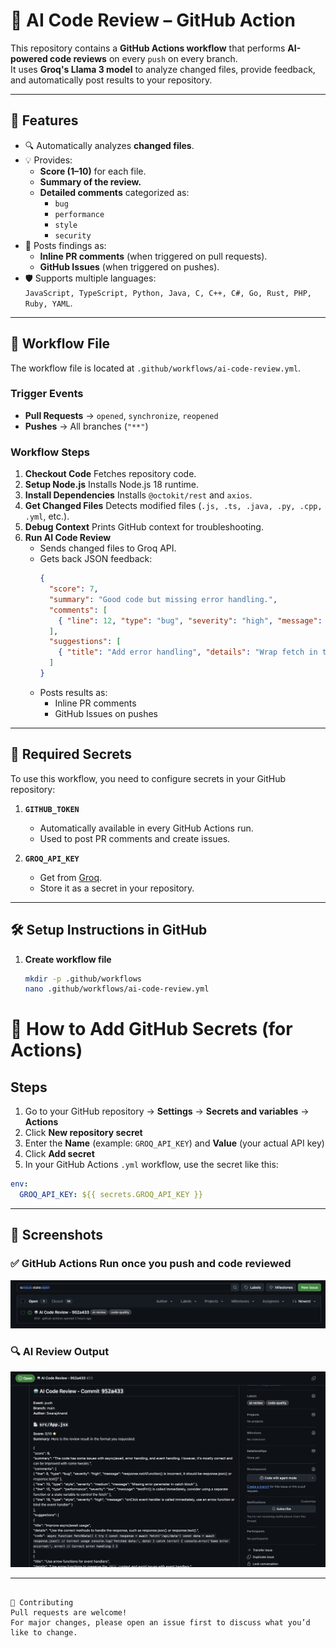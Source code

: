 # 🤖 AI Code Review – GitHub Action

This repository contains a **GitHub Actions workflow** that performs **AI-powered code reviews** on every `push` on every branch.  
It uses **Groq's Llama 3 model** to analyze changed files, provide feedback, and automatically post results to your repository.

---

## 🚀 Features

- 🔍 Automatically analyzes **changed files**.
- 💡 Provides:
  - **Score (1–10)** for each file.
  - **Summary of the review.**
  - **Detailed comments** categorized as:
    - `bug`
    - `performance`
    - `style`
    - `security`
- 📝 Posts findings as:
  - **Inline PR comments** (when triggered on pull requests).
  - **GitHub Issues** (when triggered on pushes).
- 🛡️ Supports multiple languages:  
  `JavaScript, TypeScript, Python, Java, C, C++, C#, Go, Rust, PHP, Ruby, YAML`.

---

## 📂 Workflow File

The workflow file is located at `.github/workflows/ai-code-review.yml`.

### Trigger Events
- **Pull Requests** → `opened`, `synchronize`, `reopened`  
- **Pushes** → All branches (`"**"`)

### Workflow Steps

1. **Checkout Code**
   Fetches repository code.
2. **Setup Node.js**
   Installs Node.js 18 runtime.
3. **Install Dependencies**
   Installs `@octokit/rest` and `axios`.
4. **Get Changed Files**
   Detects modified files (`.js, .ts, .java, .py, .cpp, .yml`, etc.).
5. **Debug Context**
   Prints GitHub context for troubleshooting.
6. **Run AI Code Review**
   - Sends changed files to Groq API.
   - Gets back JSON feedback:
     ```json
     {
       "score": 7,
       "summary": "Good code but missing error handling.",
       "comments": [
         { "line": 12, "type": "bug", "severity": "high", "message": "Unhandled exception possible" }
       ],
       "suggestions": [
         { "title": "Add error handling", "details": "Wrap fetch in try/catch", "code": "try { ... } catch(e) { ... }" }
       ]
     }
     ```
   - Posts results as:
     - Inline PR comments
     - GitHub Issues on pushes

---

## 🔑 Required Secrets

To use this workflow, you need to configure secrets in your GitHub repository:

1. **`GITHUB_TOKEN`**  
   - Automatically available in every GitHub Actions run.  
   - Used to post PR comments and create issues.

2. **`GROQ_API_KEY`**  
   - Get from [Groq](https://groq.com).  
   - Store it as a secret in your repository.

---

## 🛠️ Setup Instructions in GitHub

1. **Create workflow file**
   ```bash
   mkdir -p .github/workflows
   nano .github/workflows/ai-code-review.yml


# 🔑 How to Add GitHub Secrets (for Actions)

## Steps

1. Go to your GitHub repository → **Settings** → **Secrets and variables** → **Actions**  
2. Click **New repository secret**  
3. Enter the **Name** (example: `GROQ_API_KEY`) and **Value** (your actual API key)  
4. Click **Add secret**  
5. In your GitHub Actions `.yml` workflow, use the secret like this:

```yaml
env:
  GROQ_API_KEY: ${{ secrets.GROQ_API_KEY }}

```


---

## 📸 Screenshots

### ✅ GitHub Actions Run once you push and code reviewed
![GitHub Action Workflow](Action.png)

### 🔍 AI Review Output
![AI Code Review Result](Review.png)

---


```

🤝 Contributing 
Pull requests are welcome!  
For major changes, please open an issue first to discuss what you’d like to change.

```
